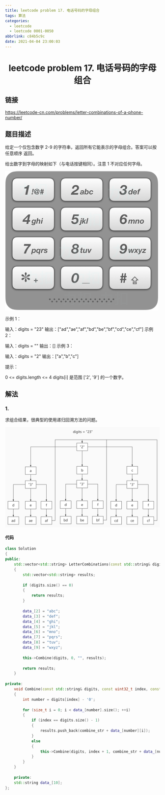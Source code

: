 ```yaml
---
title: leetcode problem 17. 电话号码的字母组合
tags: 算法
categories:
  - leetcode
  - leetcode 0001-0050
abbrlink: c84b5c9c
date: 2021-04-04 23:00:03
---
```


# <center>leetcode problem 17. 电话号码的字母组合</center>

 ## 链接

https://leetcode-cn.com/problems/letter-combinations-of-a-phone-number/



## 题目描述

给定一个仅包含数字 2-9 的字符串，返回所有它能表示的字母组合。答案可以按 任意顺序 返回。

给出数字到字母的映射如下（与电话按键相同）。注意 1 不对应任何字母。

![p17_1](leetcode-problem-17/p17_1.png)

示例 1：

输入：digits = \"23\"
输出：[\"ad\",\"ae\",\"af\",\"bd\",\"be\",\"bf\",\"cd\",\"ce\",\"cf\"]
示例 2：

输入：digits = \"\"
输出：[]
示例 3：

输入：digits = \"2\"
输出：[\"a\",\"b\",\"c\"]


提示：

0 <= digits.length <= 4
digits[i] 是范围 [\'2\', \'9\'] 的一个数字。



## 解法

### 1.

求组合结果，很典型的使用递归回溯方法的问题。

![p17_2](leetcode-problem-17/p17_2.jpg)

#### 代码

```c++
class Solution 
{
public:
    std::vector<std::string> LetterCombinations(const std::string& digits)
    {
        std::vector<std::string> results;

        if (digits.size() == 0)
        {
            return results;
        }

        data_[2] = "abc";
        data_[3] = "def";
        data_[4] = "ghi";
        data_[5] = "jkl";
        data_[6] = "mno";
        data_[7] = "pqrs";
        data_[8] = "tuv";
        data_[9] = "wxyz";

        this->Combine(digits, 0, "", results);

        return results;
    }

private:
    void Combine(const std::string& digits, const uint32_t index, const std::string& combine_str, std::vector<std::string>& results)
    {
        int number = digits[index] - '0';

        for (size_t i = 0; i < data_[number].size(); ++i)
        {
            if (index == digits.size() - 1)
            {
                results.push_back(combine_str + data_[number][i]);
            }
            else
            {
                this->Combine(digits, index + 1, combine_str + data_[number][i], results);
            }
        }
    }

    private:
    std::string data_[10];
};
```



